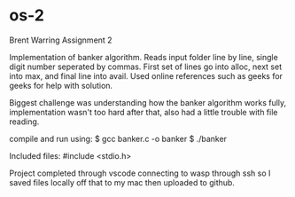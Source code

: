 # os-2

Brent Warring Assignment 2

Implementation of banker algorithm. Reads input folder line by line, single digit number seperated by commas. First set of lines go into alloc, next set into max, and final line into avail. Used online references such as geeks for geeks for help with solution.

Biggest challenge was understanding how the banker algorithm works fully, implementation wasn't too hard after that, also had a little trouble with file reading.

compile and run using:
$ gcc banker.c -o banker
$ ./banker

Included files:
#include <stdio.h>

Project completed through vscode connecting to wasp through ssh so I saved files locally off that to my mac then uploaded to github.